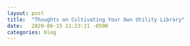 ```yaml
---
layout: post
title:  "Thoughts on Cultivating Your Own Utility Library"
date:   2020-06-15 11:23:21 -0500
categories: blog
---
```

